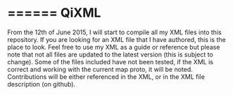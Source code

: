 ======
QiXML
======
From the 12th of June 2015, I will start to compile all my XML files into this repository. If you are looking for an XML file that I have authored, this is the place to look. Feel free to use my XML as a guide or reference but please note that not all files are updated to the latest version (this is subject to change). Some of the files included have not been tested, if the XML is correct and working with the current map proto, it will be noted. Contributions will be either referenced in the XML, or in the XML file description (on github).
